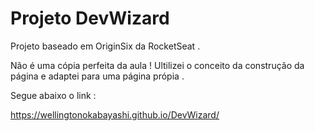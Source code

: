  # Projeto DevWizard

Projeto baseado em OriginSix da RocketSeat .

Não é uma cópia perfeita da aula ! Ultilizei o conceito da construção da página e adaptei para uma página própia .

Segue abaixo o link :

https://wellingtonokabayashi.github.io/DevWizard/


